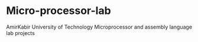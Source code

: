 # Micro-processor-lab

AmirKabir University of Technology Microprocessor and assembly language lab projects
